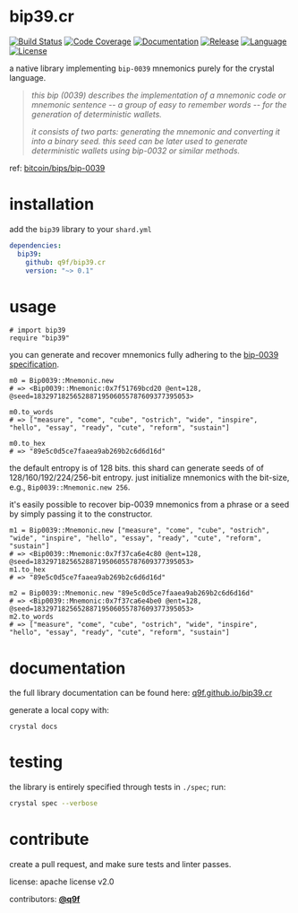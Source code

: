 # bip39.cr

[![Build Status](https://img.shields.io/github/actions/workflow/status/q9f/bip39.cr/spec.yml?branch=main)](https://github.com/q9f/bip39.cr/actions)
[![Code Coverage](https://codecov.io/gh/q9f/bip39.cr/branch/main/graph/badge.svg?token=ngxRs9HdJA)](https://codecov.io/gh/q9f/bip39.cr)
[![Documentation](https://img.shields.io/badge/docs-html-black)](https://q9f.github.io/bip39.cr/)
[![Release](https://img.shields.io/github/v/release/q9f/bip39.cr?include_prereleases&color=black)](https://github.com/q9f/bip39.cr/releases/latest)
[![Language](https://img.shields.io/github/languages/top/q9f/bip39.cr?color=black)](https://github.com/q9f/bip39.cr/search?l=crystal)
[![License](https://img.shields.io/github/license/q9f/bip39.cr.svg?color=black)](LICENSE)

a native library implementing `bip-0039` mnemonics purely for the crystal language.

> _this bip (0039) describes the implementation of a mnemonic code or mnemonic sentence -- a group of easy to remember words -- for the generation of deterministic wallets._
>
> _it consists of two parts: generating the mnemonic and converting it into a binary seed. this seed can be later used to generate deterministic wallets using bip-0032 or similar methods._

ref: [bitcoin/bips/bip-0039](https://github.com/bitcoin/bips/blob/master/bip-0039.mediawiki)

# installation

add the `bip39` library to your `shard.yml`

```yaml
dependencies:
  bip39:
    github: q9f/bip39.cr
    version: "~> 0.1"
```

# usage

```crystal
# import bip39
require "bip39"
```

you can generate and recover mnemonics fully adhering to the [bip-0039 specification](https://github.com/bitcoin/bips/blob/master/bip-0039.mediawiki).

```crystal
m0 = Bip0039::Mnemonic.new
# => <Bip0039::Mnemonic:0x7f51769bcd20 @ent=128, @seed=183297182565288719506055787609377395053>

m0.to_words
# => ["measure", "come", "cube", "ostrich", "wide", "inspire", "hello", "essay", "ready", "cute", "reform", "sustain"]

m0.to_hex
# => "89e5c0d5ce7faaea9ab269b2c6d6d16d"
```

the default entropy is of 128 bits. this shard can generate seeds of of 128/160/192/224/256-bit entropy. just initialize mnemonics with the bit-size, e.g., `Bip0039::Mnemonic.new 256`.

it's easily possible to recover bip-0039 mnemonics from a phrase or a seed by simply passing it to the constructor.

```crystal
m1 = Bip0039::Mnemonic.new ["measure", "come", "cube", "ostrich", "wide", "inspire", "hello", "essay", "ready", "cute", "reform", "sustain"]
# => <Bip0039::Mnemonic:0x7f37ca6e4c80 @ent=128, @seed=183297182565288719506055787609377395053>
m1.to_hex
# => "89e5c0d5ce7faaea9ab269b2c6d6d16d"

m2 = Bip0039::Mnemonic.new "89e5c0d5ce7faaea9ab269b2c6d6d16d"
# => <Bip0039::Mnemonic:0x7f37ca6e4be0 @ent=128, @seed=183297182565288719506055787609377395053>
m2.to_words
# => ["measure", "come", "cube", "ostrich", "wide", "inspire", "hello", "essay", "ready", "cute", "reform", "sustain"]
```

# documentation

the full library documentation can be found here: [q9f.github.io/bip39.cr](https://q9f.github.io/bip39.cr/)

generate a local copy with:

```
crystal docs
```

# testing

the library is entirely specified through tests in `./spec`; run:

```bash
crystal spec --verbose
```

# contribute

create a pull request, and make sure tests and linter passes.

license: apache license v2.0

contributors: [**@q9f**](https://github.com/q9f/)
